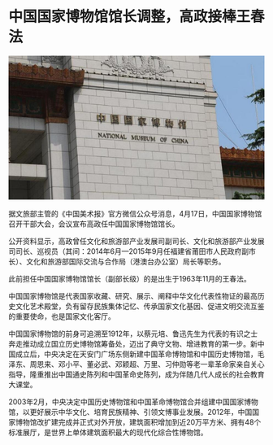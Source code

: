 # 中国国家博物馆馆长调整，高政接棒王春法

![48f53d1bf7cde37470fc9c426219d4b1.jpg](https://raw.githubusercontent.com/qqhsx/qqnews_image/main/2024/04/18/中国国家博物馆馆长调整，高政接棒王春法/48f53d1bf7cde37470fc9c426219d4b1.jpg)

据文旅部主管的《中国美术报》官方微信公众号消息，4月17日，中国国家博物馆召开干部大会，会议宣布高政任中国国家博物馆馆长。

公开资料显示，高政曾任文化和旅游部产业发展司副司长、文化和旅游部产业发展司司长、巡视员（其间：2014年6月—2015年9月任福建省莆田市人民政府副市长）、文化和旅游部国际交流与合作局（港澳台办公室）局长等职务。

此前担任中国国家博物馆馆长（副部长级）的是出生于1963年11月的王春法。

中国国家博物馆是代表国家收藏、研究、展示、阐释中华文化代表性物证的最高历史文化艺术殿堂，负有留存民族集体记忆、传承国家文化基因、促进文明交流互鉴的重要使命，也是国家文化客厅。

中国国家博物馆的前身可追溯至1912年，以蔡元培、鲁迅先生为代表的有识之士奔走推动成立国立历史博物馆筹备处，迈出了典守文物、增进教育的第一步。新中国成立后，中央决定在天安门广场东侧新建中国革命博物馆和中国历史博物馆，毛泽东、周恩来、邓小平、董必武、邓颖超、万里、习仲勋等老一辈革命家亲自关心指导，隆重推出中国通史陈列和中国革命史陈列，成为伴随几代人成长的社会教育大课堂。

2003年2月，中央决定中国历史博物馆和中国革命博物馆合并组建中国国家博物馆，以更好展示中华文化、培育民族精神、引领文博事业发展。2012年，中国国家博物馆改扩建完成并正式对外开放，建筑面积增加到近20万平方米、拥有48个标准展厅，是世界上单体建筑面积最大的现代化综合性博物馆。

